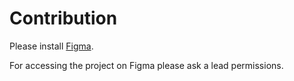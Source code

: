 # Contribution

Please install [Figma](https://www.figma.com/).

For accessing the project on Figma please ask a lead permissions.